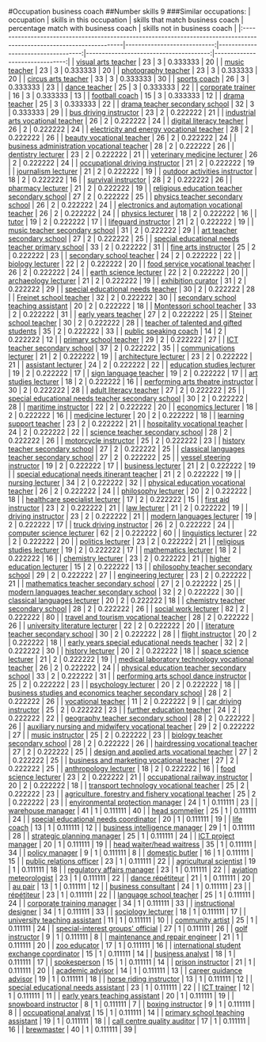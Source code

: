 #Occupation business coach
##Number skills 9
###Similar occupations:
| occupation                                                                                                            |   skills in this occupation |   skills that match business coach |   percentage match with business coach |   skills not in business coach |
|:----------------------------------------------------------------------------------------------------------------------|----------------------------:|-----------------------------------:|---------------------------------------:|-------------------------------:|
| [visual arts teacher](visual_arts_teacher.md)                                                                         |                          23 |                                  3 |                               0.333333 |                             20 |
| [music teacher](music_teacher.md)                                                                                     |                          23 |                                  3 |                               0.333333 |                             20 |
| [photography teacher](photography_teacher.md)                                                                         |                          23 |                                  3 |                               0.333333 |                             20 |
| [circus arts teacher](circus_arts_teacher.md)                                                                         |                          33 |                                  3 |                               0.333333 |                             30 |
| [sports coach](sports_coach.md)                                                                                       |                          26 |                                  3 |                               0.333333 |                             23 |
| [dance teacher](dance_teacher.md)                                                                                     |                          25 |                                  3 |                               0.333333 |                             22 |
| [corporate trainer](corporate_trainer.md)                                                                             |                          16 |                                  3 |                               0.333333 |                             13 |
| [football coach](football_coach.md)                                                                                   |                          15 |                                  3 |                               0.333333 |                             12 |
| [drama teacher](drama_teacher.md)                                                                                     |                          25 |                                  3 |                               0.333333 |                             22 |
| [drama teacher secondary school](drama_teacher_secondary_school.md)                                                   |                          32 |                                  3 |                               0.333333 |                             29 |
| [bus driving instructor](bus_driving_instructor.md)                                                                   |                          23 |                                  2 |                               0.222222 |                             21 |
| [industrial arts vocational teacher](industrial_arts_vocational_teacher.md)                                           |                          26 |                                  2 |                               0.222222 |                             24 |
| [digital literacy teacher](digital_literacy_teacher.md)                                                               |                          26 |                                  2 |                               0.222222 |                             24 |
| [electricity and energy vocational teacher](electricity_and_energy_vocational_teacher.md)                             |                          28 |                                  2 |                               0.222222 |                             26 |
| [beauty vocational teacher](beauty_vocational_teacher.md)                                                             |                          26 |                                  2 |                               0.222222 |                             24 |
| [business administration vocational teacher](business_administration_vocational_teacher.md)                           |                          28 |                                  2 |                               0.222222 |                             26 |
| [dentistry lecturer](dentistry_lecturer.md)                                                                           |                          23 |                                  2 |                               0.222222 |                             21 |
| [veterinary medicine lecturer](veterinary_medicine_lecturer.md)                                                       |                          26 |                                  2 |                               0.222222 |                             24 |
| [occupational driving instructor](occupational_driving_instructor.md)                                                 |                          21 |                                  2 |                               0.222222 |                             19 |
| [journalism lecturer](journalism_lecturer.md)                                                                         |                          21 |                                  2 |                               0.222222 |                             19 |
| [outdoor activities instructor](outdoor_activities_instructor.md)                                                     |                          18 |                                  2 |                               0.222222 |                             16 |
| [survival instructor](survival_instructor.md)                                                                         |                          28 |                                  2 |                               0.222222 |                             26 |
| [pharmacy lecturer](pharmacy_lecturer.md)                                                                             |                          21 |                                  2 |                               0.222222 |                             19 |
| [religious education teacher secondary school](religious_education_teacher_secondary_school.md)                       |                          27 |                                  2 |                               0.222222 |                             25 |
| [physics teacher secondary school](physics_teacher_secondary_school.md)                                               |                          26 |                                  2 |                               0.222222 |                             24 |
| [electronics and automation vocational teacher](electronics_and_automation_vocational_teacher.md)                     |                          26 |                                  2 |                               0.222222 |                             24 |
| [physics lecturer](physics_lecturer.md)                                                                               |                          18 |                                  2 |                               0.222222 |                             16 |
| [tutor](tutor.md)                                                                                                     |                          19 |                                  2 |                               0.222222 |                             17 |
| [lifeguard instructor](lifeguard_instructor.md)                                                                       |                          21 |                                  2 |                               0.222222 |                             19 |
| [music teacher secondary school](music_teacher_secondary_school.md)                                                   |                          31 |                                  2 |                               0.222222 |                             29 |
| [art teacher secondary school](art_teacher_secondary_school.md)                                                       |                          27 |                                  2 |                               0.222222 |                             25 |
| [special educational needs teacher primary school](special_educational_needs_teacher_primary_school.md)               |                          33 |                                  2 |                               0.222222 |                             31 |
| [fine arts instructor](fine_arts_instructor.md)                                                                       |                          25 |                                  2 |                               0.222222 |                             23 |
| [secondary school teacher](secondary_school_teacher.md)                                                               |                          24 |                                  2 |                               0.222222 |                             22 |
| [biology lecturer](biology_lecturer.md)                                                                               |                          22 |                                  2 |                               0.222222 |                             20 |
| [food service vocational teacher](food_service_vocational_teacher.md)                                                 |                          26 |                                  2 |                               0.222222 |                             24 |
| [earth science lecturer](earth_science_lecturer.md)                                                                   |                          22 |                                  2 |                               0.222222 |                             20 |
| [archaeology lecturer](archaeology_lecturer.md)                                                                       |                          21 |                                  2 |                               0.222222 |                             19 |
| [exhibition curator](exhibition_curator.md)                                                                           |                          31 |                                  2 |                               0.222222 |                             29 |
| [special educational needs teacher](special_educational_needs_teacher.md)                                             |                          30 |                                  2 |                               0.222222 |                             28 |
| [Freinet school teacher](Freinet_school_teacher.md)                                                                   |                          32 |                                  2 |                               0.222222 |                             30 |
| [secondary school teaching assistant](secondary_school_teaching_assistant.md)                                         |                          20 |                                  2 |                               0.222222 |                             18 |
| [Montessori school teacher](Montessori_school_teacher.md)                                                             |                          33 |                                  2 |                               0.222222 |                             31 |
| [early years teacher](early_years_teacher.md)                                                                         |                          27 |                                  2 |                               0.222222 |                             25 |
| [Steiner school teacher](Steiner_school_teacher.md)                                                                   |                          30 |                                  2 |                               0.222222 |                             28 |
| [teacher of talented and gifted students](teacher_of_talented_and_gifted_students.md)                                 |                          35 |                                  2 |                               0.222222 |                             33 |
| [public speaking coach](public_speaking_coach.md)                                                                     |                          14 |                                  2 |                               0.222222 |                             12 |
| [primary school teacher](primary_school_teacher.md)                                                                   |                          29 |                                  2 |                               0.222222 |                             27 |
| [ICT teacher secondary school](ICT_teacher_secondary_school.md)                                                       |                          37 |                                  2 |                               0.222222 |                             35 |
| [communications lecturer](communications_lecturer.md)                                                                 |                          21 |                                  2 |                               0.222222 |                             19 |
| [architecture lecturer](architecture_lecturer.md)                                                                     |                          23 |                                  2 |                               0.222222 |                             21 |
| [assistant lecturer](assistant_lecturer.md)                                                                           |                          24 |                                  2 |                               0.222222 |                             22 |
| [education studies lecturer](education_studies_lecturer.md)                                                           |                          19 |                                  2 |                               0.222222 |                             17 |
| [sign language teacher](sign_language_teacher.md)                                                                     |                          19 |                                  2 |                               0.222222 |                             17 |
| [art studies lecturer](art_studies_lecturer.md)                                                                       |                          18 |                                  2 |                               0.222222 |                             16 |
| [performing arts theatre instructor](performing_arts_theatre_instructor.md)                                           |                          30 |                                  2 |                               0.222222 |                             28 |
| [adult literacy teacher](adult_literacy_teacher.md)                                                                   |                          27 |                                  2 |                               0.222222 |                             25 |
| [special educational needs teacher secondary school](special_educational_needs_teacher_secondary_school.md)           |                          30 |                                  2 |                               0.222222 |                             28 |
| [maritime instructor](maritime_instructor.md)                                                                         |                          22 |                                  2 |                               0.222222 |                             20 |
| [economics lecturer](economics_lecturer.md)                                                                           |                          18 |                                  2 |                               0.222222 |                             16 |
| [medicine lecturer](medicine_lecturer.md)                                                                             |                          20 |                                  2 |                               0.222222 |                             18 |
| [learning support teacher](learning_support_teacher.md)                                                               |                          23 |                                  2 |                               0.222222 |                             21 |
| [hospitality vocational teacher](hospitality_vocational_teacher.md)                                                   |                          24 |                                  2 |                               0.222222 |                             22 |
| [science teacher secondary school](science_teacher_secondary_school.md)                                               |                          28 |                                  2 |                               0.222222 |                             26 |
| [motorcycle instructor](motorcycle_instructor.md)                                                                     |                          25 |                                  2 |                               0.222222 |                             23 |
| [history teacher secondary school](history_teacher_secondary_school.md)                                               |                          27 |                                  2 |                               0.222222 |                             25 |
| [classical languages teacher secondary school](classical_languages_teacher_secondary_school.md)                       |                          27 |                                  2 |                               0.222222 |                             25 |
| [vessel steering instructor](vessel_steering_instructor.md)                                                           |                          19 |                                  2 |                               0.222222 |                             17 |
| [business lecturer](business_lecturer.md)                                                                             |                          21 |                                  2 |                               0.222222 |                             19 |
| [special educational needs itinerant teacher](special_educational_needs_itinerant_teacher.md)                         |                          21 |                                  2 |                               0.222222 |                             19 |
| [nursing lecturer](nursing_lecturer.md)                                                                               |                          34 |                                  2 |                               0.222222 |                             32 |
| [physical education vocational teacher](physical_education_vocational_teacher.md)                                     |                          26 |                                  2 |                               0.222222 |                             24 |
| [philosophy lecturer](philosophy_lecturer.md)                                                                         |                          20 |                                  2 |                               0.222222 |                             18 |
| [healthcare specialist lecturer](healthcare_specialist_lecturer.md)                                                   |                          17 |                                  2 |                               0.222222 |                             15 |
| [first aid instructor](first_aid_instructor.md)                                                                       |                          23 |                                  2 |                               0.222222 |                             21 |
| [law lecturer](law_lecturer.md)                                                                                       |                          21 |                                  2 |                               0.222222 |                             19 |
| [driving instructor](driving_instructor.md)                                                                           |                          23 |                                  2 |                               0.222222 |                             21 |
| [modern languages lecturer](modern_languages_lecturer.md)                                                             |                          19 |                                  2 |                               0.222222 |                             17 |
| [truck driving instructor](truck_driving_instructor.md)                                                               |                          26 |                                  2 |                               0.222222 |                             24 |
| [computer science lecturer](computer_science_lecturer.md)                                                             |                          62 |                                  2 |                               0.222222 |                             60 |
| [linguistics lecturer](linguistics_lecturer.md)                                                                       |                          22 |                                  2 |                               0.222222 |                             20 |
| [politics lecturer](politics_lecturer.md)                                                                             |                          23 |                                  2 |                               0.222222 |                             21 |
| [religious studies lecturer](religious_studies_lecturer.md)                                                           |                          19 |                                  2 |                               0.222222 |                             17 |
| [mathematics lecturer](mathematics_lecturer.md)                                                                       |                          18 |                                  2 |                               0.222222 |                             16 |
| [chemistry lecturer](chemistry_lecturer.md)                                                                           |                          23 |                                  2 |                               0.222222 |                             21 |
| [higher education lecturer](higher_education_lecturer.md)                                                             |                          15 |                                  2 |                               0.222222 |                             13 |
| [philosophy teacher secondary school](philosophy_teacher_secondary_school.md)                                         |                          29 |                                  2 |                               0.222222 |                             27 |
| [engineering lecturer](engineering_lecturer.md)                                                                       |                          23 |                                  2 |                               0.222222 |                             21 |
| [mathematics teacher secondary school](mathematics_teacher_secondary_school.md)                                       |                          27 |                                  2 |                               0.222222 |                             25 |
| [modern languages teacher secondary school](modern_languages_teacher_secondary_school.md)                             |                          32 |                                  2 |                               0.222222 |                             30 |
| [classical languages lecturer](classical_languages_lecturer.md)                                                       |                          20 |                                  2 |                               0.222222 |                             18 |
| [chemistry teacher secondary school](chemistry_teacher_secondary_school.md)                                           |                          28 |                                  2 |                               0.222222 |                             26 |
| [social work lecturer](social_work_lecturer.md)                                                                       |                          82 |                                  2 |                               0.222222 |                             80 |
| [travel and tourism vocational teacher](travel_and_tourism_vocational_teacher.md)                                     |                          28 |                                  2 |                               0.222222 |                             26 |
| [university literature lecturer](university_literature_lecturer.md)                                                   |                          22 |                                  2 |                               0.222222 |                             20 |
| [literature teacher secondary school](literature_teacher_secondary_school.md)                                         |                          30 |                                  2 |                               0.222222 |                             28 |
| [flight instructor](flight_instructor.md)                                                                             |                          20 |                                  2 |                               0.222222 |                             18 |
| [early years special educational needs teacher](early_years_special_educational_needs_teacher.md)                     |                          32 |                                  2 |                               0.222222 |                             30 |
| [history lecturer](history_lecturer.md)                                                                               |                          20 |                                  2 |                               0.222222 |                             18 |
| [space science lecturer](space_science_lecturer.md)                                                                   |                          21 |                                  2 |                               0.222222 |                             19 |
| [medical laboratory technology vocational teacher](medical_laboratory_technology_vocational_teacher.md)               |                          26 |                                  2 |                               0.222222 |                             24 |
| [physical education teacher secondary school](physical_education_teacher_secondary_school.md)                         |                          33 |                                  2 |                               0.222222 |                             31 |
| [performing arts school dance instructor](performing_arts_school_dance_instructor.md)                                 |                          25 |                                  2 |                               0.222222 |                             23 |
| [psychology lecturer](psychology_lecturer.md)                                                                         |                          20 |                                  2 |                               0.222222 |                             18 |
| [business studies and economics teacher secondary school](business_studies_and_economics_teacher_secondary_school.md) |                          28 |                                  2 |                               0.222222 |                             26 |
| [vocational teacher](vocational_teacher.md)                                                                           |                          11 |                                  2 |                               0.222222 |                              9 |
| [car driving instructor](car_driving_instructor.md)                                                                   |                          25 |                                  2 |                               0.222222 |                             23 |
| [further education teacher](further_education_teacher.md)                                                             |                          24 |                                  2 |                               0.222222 |                             22 |
| [geography teacher secondary school](geography_teacher_secondary_school.md)                                           |                          28 |                                  2 |                               0.222222 |                             26 |
| [auxiliary nursing and midwifery vocational teacher](auxiliary_nursing_and_midwifery_vocational_teacher.md)           |                          29 |                                  2 |                               0.222222 |                             27 |
| [music instructor](music_instructor.md)                                                                               |                          25 |                                  2 |                               0.222222 |                             23 |
| [biology teacher secondary school](biology_teacher_secondary_school.md)                                               |                          28 |                                  2 |                               0.222222 |                             26 |
| [hairdressing vocational teacher](hairdressing_vocational_teacher.md)                                                 |                          27 |                                  2 |                               0.222222 |                             25 |
| [design and applied arts vocational teacher](design_and_applied_arts_vocational_teacher.md)                           |                          27 |                                  2 |                               0.222222 |                             25 |
| [business and marketing vocational teacher](business_and_marketing_vocational_teacher.md)                             |                          27 |                                  2 |                               0.222222 |                             25 |
| [anthropology lecturer](anthropology_lecturer.md)                                                                     |                          18 |                                  2 |                               0.222222 |                             16 |
| [food science lecturer](food_science_lecturer.md)                                                                     |                          23 |                                  2 |                               0.222222 |                             21 |
| [occupational railway instructor](occupational_railway_instructor.md)                                                 |                          20 |                                  2 |                               0.222222 |                             18 |
| [transport technology vocational teacher](transport_technology_vocational_teacher.md)                                 |                          25 |                                  2 |                               0.222222 |                             23 |
| [agriculture, forestry and fishery vocational teacher](agriculture,_forestry_and_fishery_vocational_teacher.md)       |                          25 |                                  2 |                               0.222222 |                             23 |
| [environmental protection manager](environmental_protection_manager.md)                                               |                          24 |                                  1 |                               0.111111 |                             23 |
| [warehouse manager](warehouse_manager.md)                                                                             |                          41 |                                  1 |                               0.111111 |                             40 |
| [head sommelier](head_sommelier.md)                                                                                   |                          25 |                                  1 |                               0.111111 |                             24 |
| [special educational needs coordinator](special_educational_needs_coordinator.md)                                     |                          20 |                                  1 |                               0.111111 |                             19 |
| [life coach](life_coach.md)                                                                                           |                          13 |                                  1 |                               0.111111 |                             12 |
| [business intelligence manager](business_intelligence_manager.md)                                                     |                          29 |                                  1 |                               0.111111 |                             28 |
| [strategic planning manager](strategic_planning_manager.md)                                                           |                          25 |                                  1 |                               0.111111 |                             24 |
| [ICT project manager](ICT_project_manager.md)                                                                         |                          20 |                                  1 |                               0.111111 |                             19 |
| [head waiter/head waitress](head_waiter-head_waitress.md)                                                             |                          35 |                                  1 |                               0.111111 |                             34 |
| [policy manager](policy_manager.md)                                                                                   |                           9 |                                  1 |                               0.111111 |                              8 |
| [domestic butler](domestic_butler.md)                                                                                 |                          16 |                                  1 |                               0.111111 |                             15 |
| [public relations officer](public_relations_officer.md)                                                               |                          23 |                                  1 |                               0.111111 |                             22 |
| [agricultural scientist](agricultural_scientist.md)                                                                   |                          19 |                                  1 |                               0.111111 |                             18 |
| [regulatory affairs manager](regulatory_affairs_manager.md)                                                           |                          23 |                                  1 |                               0.111111 |                             22 |
| [aviation meteorologist](aviation_meteorologist.md)                                                                   |                          23 |                                  1 |                               0.111111 |                             22 |
| [dance répétiteur](dance_répétiteur.md)                                                                               |                          21 |                                  1 |                               0.111111 |                             20 |
| [au pair](au_pair.md)                                                                                                 |                          13 |                                  1 |                               0.111111 |                             12 |
| [business consultant](business_consultant.md)                                                                         |                          24 |                                  1 |                               0.111111 |                             23 |
| [répétiteur](répétiteur.md)                                                                                           |                          23 |                                  1 |                               0.111111 |                             22 |
| [language school teacher](language_school_teacher.md)                                                                 |                          25 |                                  1 |                               0.111111 |                             24 |
| [corporate training manager](corporate_training_manager.md)                                                           |                          34 |                                  1 |                               0.111111 |                             33 |
| [instructional designer](instructional_designer.md)                                                                   |                          34 |                                  1 |                               0.111111 |                             33 |
| [sociology lecturer](sociology_lecturer.md)                                                                           |                          18 |                                  1 |                               0.111111 |                             17 |
| [university teaching assistant](university_teaching_assistant.md)                                                     |                          11 |                                  1 |                               0.111111 |                             10 |
| [community artist](community_artist.md)                                                                               |                          25 |                                  1 |                               0.111111 |                             24 |
| [special-interest groups' official](special-interest_groups'_official.md)                                             |                          27 |                                  1 |                               0.111111 |                             26 |
| [golf instructor](golf_instructor.md)                                                                                 |                           9 |                                  1 |                               0.111111 |                              8 |
| [maintenance and repair engineer](maintenance_and_repair_engineer.md)                                                 |                          21 |                                  1 |                               0.111111 |                             20 |
| [zoo educator](zoo_educator.md)                                                                                       |                          17 |                                  1 |                               0.111111 |                             16 |
| [international student exchange coordinator](international_student_exchange_coordinator.md)                           |                          15 |                                  1 |                               0.111111 |                             14 |
| [business analyst](business_analyst.md)                                                                               |                          18 |                                  1 |                               0.111111 |                             17 |
| [spokesperson](spokesperson.md)                                                                                       |                          15 |                                  1 |                               0.111111 |                             14 |
| [prison instructor](prison_instructor.md)                                                                             |                          21 |                                  1 |                               0.111111 |                             20 |
| [academic advisor](academic_advisor.md)                                                                               |                          14 |                                  1 |                               0.111111 |                             13 |
| [career guidance advisor](career_guidance_advisor.md)                                                                 |                          19 |                                  1 |                               0.111111 |                             18 |
| [horse riding instructor](horse_riding_instructor.md)                                                                 |                          13 |                                  1 |                               0.111111 |                             12 |
| [special educational needs assistant](special_educational_needs_assistant.md)                                         |                          23 |                                  1 |                               0.111111 |                             22 |
| [ICT trainer](ICT_trainer.md)                                                                                         |                          12 |                                  1 |                               0.111111 |                             11 |
| [early years teaching assistant](early_years_teaching_assistant.md)                                                   |                          20 |                                  1 |                               0.111111 |                             19 |
| [snowboard instructor](snowboard_instructor.md)                                                                       |                           8 |                                  1 |                               0.111111 |                              7 |
| [boxing instructor](boxing_instructor.md)                                                                             |                           9 |                                  1 |                               0.111111 |                              8 |
| [occupational analyst](occupational_analyst.md)                                                                       |                          15 |                                  1 |                               0.111111 |                             14 |
| [primary school teaching assistant](primary_school_teaching_assistant.md)                                             |                          19 |                                  1 |                               0.111111 |                             18 |
| [call centre quality auditor](call_centre_quality_auditor.md)                                                         |                          17 |                                  1 |                               0.111111 |                             16 |
| [brewmaster](brewmaster.md)                                                                                           |                          40 |                                  1 |                               0.111111 |                             39 |

